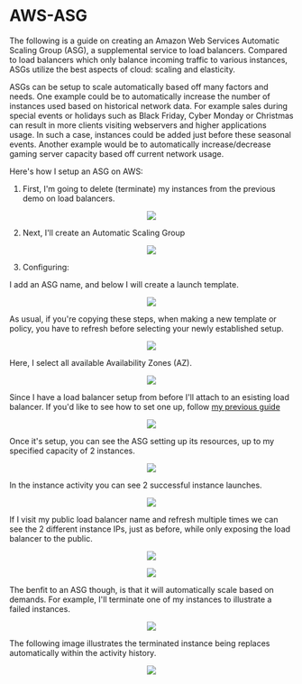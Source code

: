 # AWS-ASG
The following is a guide on creating an Amazon Web Services Automatic Scaling Group (ASG), a supplemental service to load balancers. Compared to load balancers which only balance incoming traffic to various instances, ASGs utilize the best aspects of cloud: scaling and elasticity.

ASGs can be setup to scale automatically based off many factors and needs. One example could be to automatically increase the number of instances used based on historical network data. For example sales during special events or holidays such as Black Friday, Cyber Monday or Christmas can result in more clients visiting webservers and higher applications usage. In such a case, instances could be added just before these seasonal events. Another example would be to automatically increase/decrease gaming server capacity based off current network usage.

Here's how I setup an ASG on AWS:

1. First, I'm going to delete (terminate) my instances from the previous demo on load balancers.

<p align="center">
 <img src="https://i.imgur.com/9sUQsBW.png">
</p>

2. Next, I'll create an Automatic Scaling Group

<p align="center">
 <img src="https://i.imgur.com/M4V8SwI.png">
</p>

3. Configuring:

I add an ASG name, and below I will create a launch template.

<p align="center">
 <img src="https://i.imgur.com/NaB8kvW.png">
</p>

As usual, if you're copying these steps, when making a new template or policy, you have to refresh before selecting your newly established setup. 

<p align="center">
 <img src="https://i.imgur.com/szVj90T.png">
</p>

Here, I select all available Availability Zones (AZ).

<p align="center">
 <img src="https://i.imgur.com/5uMA8BP.png">
</p>

Since I have a load balancer setup from before I'll attach to an esisting load balancer. If you'd like to see how to set one up, follow [my previous guide](https://github.com/hann-cyber/AWS-LoadBalancer)

<p align="center">
 <img src="https://i.imgur.com/xryZc29.png">
</p>

Once it's setup, you can see the ASG setting up its resources, up to my specified capacity of 2 instances.

<p align="center">
 <img src="https://i.imgur.com/RLZJX2f.png">
</p>

In the instance activity you can see 2 successful instance launches.

<p align="center">
 <img src="https://i.imgur.com/Csl6yZh.png">
</p>

If I visit my public load balancer name and refresh multiple times we can see the 2 different instance IPs, just as before, while only exposing the load balancer to the public.

<p align="center">
 <img src="https://i.imgur.com/tA4sYYT.png">
</p>

<p align="center">
 <img src="https://i.imgur.com/PsW5xag.png">
</p>

The benfit to an ASG though, is that it will automatically scale based on demands. For example, I'll terminate one of my instances to illustrate a failed instances.

<p align="center">
 <img src="https://i.imgur.com/QRYW4i0.png">
</p>

The following image illustrates the terminated instance being replaces automatically within the activity history.

<p align="center">
 <img src="https://i.imgur.com/IgMZhgU.png">
</p>


